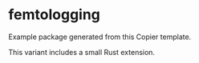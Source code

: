 # femtologging

Example package generated from this Copier template.

This variant includes a small Rust extension.
